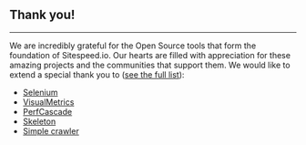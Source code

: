 ## Thank you!
* * *

We are incredibly grateful for the Open Source tools that form the foundation of Sitespeed.io. Our hearts are filled with appreciation for these amazing projects and the communities that support them. We would like to extend a special thank you to ([see the full list]({{site.baseurl}}/documentation/sitespeed.io/developers/#built-upon-open-source)):

 * [Selenium](http://www.seleniumhq.org/)
 * [VisualMetrics](https://github.com/WPO-Foundation/visualmetrics)
 * [PerfCascade](https://github.com/micmro/PerfCascade)
 * [Skeleton](http://getskeleton.com)
 * [Simple crawler](https://github.com/cgiffard/node-simplecrawler)
